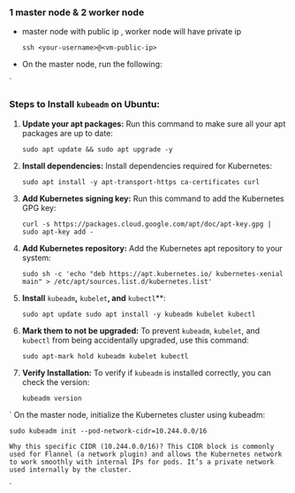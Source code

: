 ### 1 master node & 2 worker node

- master node with public ip , worker node will have private ip

    `ssh <your-username>@<vm-public-ip>`

- On the master node, run the following:

`

### Steps to Install `kubeadm` on Ubuntu:

1. **Update your apt packages:** Run this command to make sure all your apt packages are up to date:

   `sudo apt update && sudo apt upgrade -y`

2. **Install dependencies:** Install dependencies required for Kubernetes:

   `sudo apt install -y apt-transport-https ca-certificates curl`

3. **Add Kubernetes signing key:** Run this command to add the Kubernetes GPG key:

   `curl -s https://packages.cloud.google.com/apt/doc/apt-key.gpg | sudo apt-key add -`

4. **Add Kubernetes repository:** Add the Kubernetes apt repository to your system:

   `sudo sh -c 'echo "deb https://apt.kubernetes.io/ kubernetes-xenial main" > /etc/apt/sources.list.d/kubernetes.list'`

5. **Install** `kubeadm`**,** `kubelet`**, and** `kubectl`**:

   `sudo apt update sudo apt install -y kubeadm kubelet kubectl`

6. **Mark them to not be upgraded:** To prevent `kubeadm`, `kubelet`, and `kubectl` from being accidentally upgraded, use this command:

   `sudo apt-mark hold kubeadm kubelet kubectl`

7. **Verify Installation:** To verify if `kubeadm` is installed correctly, you can check the version:

   `kubeadm version`


` On the master node, initialize the Kubernetes cluster using kubeadm:

`
sudo kubeadm init --pod-network-cidr=10.244.0.0/16
`

`
Why this specific CIDR (10.244.0.0/16)?
This CIDR block is commonly used for Flannel (a network plugin) and allows the Kubernetes network to work smoothly with internal IPs for pods. It’s a private network used internally by the cluster.
`

`

